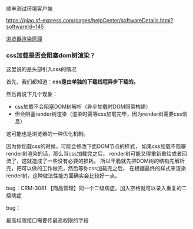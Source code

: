 顺丰测试环境客户端

https://qiao.sf-express.com/pages/helpCenter/softwareDetails.html?softwareId=145



[浏览器渲染原理](https://segmentfault.com/a/1190000012925872)

### css加载是否会阻塞dom树渲染？

这里说的是头部引入css的情况

首先，我们都知道：**css是由单独的下载线程异步下载的。**

然后再说下几个现象：

- css加载不会阻塞DOM树解析（异步加载时DOM照常构建）
- 但会阻塞render树渲染（渲染时需等css加载完毕，因为render树需要css信息）

这可能也是浏览器的一种优化机制。

因为你加载css的时候，可能会修改下面DOM节点的样式，
如果css加载不阻塞render树渲染的话，那么当css加载完之后，
render树可能又得重新重绘或者回流了，这就造成了一些没有必要的损耗。
所以干脆就先把DOM树的结构先解析完，把可以做的工作做完，然后等你css加载完之后，
在根据最终的样式来渲染render树，这种做法性能方面确实会比较好一点。















bug：CRM-3081 【商品管理】同一个二级病症，加入空格就可以录入重复的二级病症

bug：





最高权限接口需要传最高权限的字段













